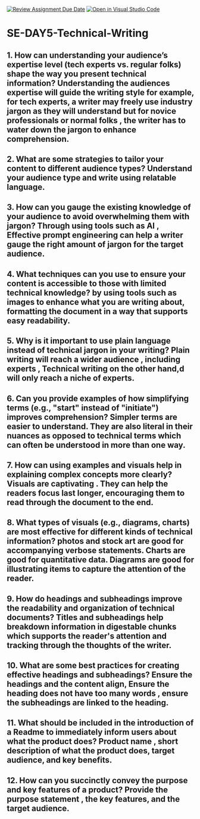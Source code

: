 [![Review Assignment Due Date](https://classroom.github.com/assets/deadline-readme-button-22041afd0340ce965d47ae6ef1cefeee28c7c493a6346c4f15d667ab976d596c.svg)](https://classroom.github.com/a/zsAR-pyY)
[![Open in Visual Studio Code](https://classroom.github.com/assets/open-in-vscode-2e0aaae1b6195c2367325f4f02e2d04e9abb55f0b24a779b69b11b9e10269abc.svg)](https://classroom.github.com/online_ide?assignment_repo_id=18470050&assignment_repo_type=AssignmentRepo)
# SE-DAY5-Technical-Writing
## 1. How can understanding your audience’s expertise level (tech experts vs. regular folks) shape the way you present technical information? Understanding the audiences expertise will guide the writing style for example, for tech experts, a writer may freely use industry jargon as they will understand but for novice professionals or normal folks , the  writer has to water down the jargon to enhance comprehension.
## 2. What are some strategies to tailor your content to different audience types? Understand your audience type and write using relatable language.
## 3. How can you gauge the existing knowledge of your audience to avoid overwhelming them with jargon? Through using tools such as AI , Effective prompt engineering can help a writer gauge the right amount of jargon for the target audience. 
## 4. What techniques can you use to ensure your content is accessible to those with limited technical knowledge? by using  tools such as images to enhance what you are writing about, formatting the document in   a way that supports easy readability. 
## 5. Why is it important to use plain language instead of technical jargon in your writing? Plain writing will reach a wider audience , including experts , Technical writing on the other hand,d will  only reach a niche of experts. 
## 6. Can you provide examples of how simplifying terms (e.g., "start" instead of "initiate") improves comprehension? Simpler terms are easier to understand. They are also literal in their nuances as opposed to technical terms  which can often be understood in more than one way. 
## 7. How can using examples and visuals help in explaining complex concepts more clearly? Visuals are captivating . They can help the readers focus last longer, encouraging them to read through the document to the end. 
## 8. What types of visuals (e.g., diagrams, charts) are most effective for different kinds of technical information? photos and stock art are good for accompanying  verbose statements. Charts are good for quantitative data. Diagrams are good for illustrating  items to capture the attention of the reader.
## 9. How do headings and subheadings improve the readability and organization of technical documents? Titles and subheadings help breakdown information in digestable chunks which supports the reader's attention and tracking through the thoughts of the writer. 
## 10. What are some best practices for creating effective headings and subheadings? Ensure the headings and the content align, Ensure the heading  does not have too many words , ensure the subheadings are linked to the heading. 
## 11. What should be included in the introduction of a Readme to immediately inform users about what the product does? Product name , short description of what the product does, target audience, and key benefits. 
## 12. How can you succinctly convey the purpose and key features of a product? Provide the purpose statement , the key features, and the target audience. 
